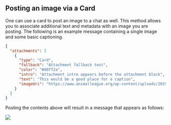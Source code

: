## Posting an image via a Card

One can use a card to post an image to a chat as well. This method allows you to associate additional text and metadata with an image you are posting. The following is an example message containing a single image and some basic captioning. 

```json
{
  "attachments": [
    {
      "type": "Card",
      "fallback": "Attachment fallback text",
      "color": "#00ff2a",
      "intro": "Attachment intro appears before the attachment block",
      "text": "This would be a good place for a caption",
      "imageUri": "https://www.animalleague.org/wp-content/uploads/2019/07/cats_playing.jpg"
    }
  ]
}
```

Posting the contents above will result in a message that appears as follows:

<img src="../simple-image-card-message.png" class="img-fluid">

